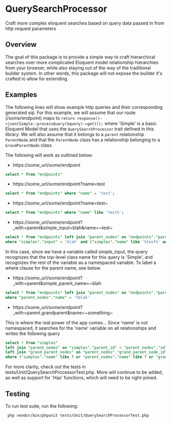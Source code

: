 # QuerySearchProcessor
Craft more complex eloquent searches based on query data passed in from http request parameters

## Overview
The goal of this package is to provide a simple way to craft hierarchical searches over more complicated Eloquent model
relationship hierarchies from your browser, while also staying out of the way of the traditional builder system. In
other words, this package will not expose the builder it's crafted to allow for extending.

## Examples

The following lines will show example http queries and their corresponding generated sql. For this example, we will assume
that our route (/some/endpoint) maps to `return response()->json(Simple::processQuery($query)->get());` where 'Simple' is
a basic Eloquent Model that uses the `QuerySearchProcessor` trait defined in this library.  We will also assume that it
belongs to a `parent` relationship `ParentNode` and that the `ParentNode` class has a relationship belonging to a
`GrandParentNode` class.

The following will work as outlined below:

- https://some_url/some/endpoint
```sql
select * from "endpoints"
```

- https://some_url/some/endpoint?name=test
```sql
select * from "endpoints" where "name" = 'test';
```

- https://some_url/some/endpoint?name=test~
```sql
select * from "endpoints" where "name" like 'test%';
```

- https://some_url/some/endpoint?_with=parent&simple_input=blah&name=~test~
```sql
select * from "endpoints" left join "parent_nodes" on "endpoints"."parent_node_id" = "parent_nodes"."id"
where "simples"."input" = 'blah' and ("simples"."name" like '%test%' and "parent_nodes"."name" like '%test%')
```
In this case, since we have a variable called simple_input, the query recognizes that the top-level
class name for this query is 'Simple', and recognizes the rest of the variable as a namespaced variable.  To
label a where clause for the parent name, see below.

- https://some_url/some/endpoint?_with=parent&simple_parent_name=~blah
```sql
select * from "endpoints" left join "parent_nodes" on "endpoints"."parent_node_id" = "parent_nodes"."id"
where "parent_nodes"."name" = '%blah'
```

- https://some_url/some/endpoint?_with=parent.grandparent&name=~something~

This is where the real power of the app comes...  Since 'name' is not namespaced, it searches for the 'name' variable on
all relationships and writes the following query
```sql
select * from "simples"
left join "parent_nodes" on "simples"."parent_id" = "parent_nodes"."id"
left join "grand_parent_nodes" on "parent_nodes"."grand_parent_node_id" = "grand_parent_nodes"."id"
where ("simples"."name" like ? or "parent_nodes"."name" like ? or "grand_parent_nodes"."name" like ?)
```

For more clarity, check out the tests in tests/Unit/QuerySearchProcessorTest.php.  More will continue to be added, as well
as support for 'Has' functions, which will need to be right-joined.

## Testing
To run test suite, run the following:
```bash
 php vendor/bin/phpunit tests/Unit/QuerySearchProcessorTest.php
```